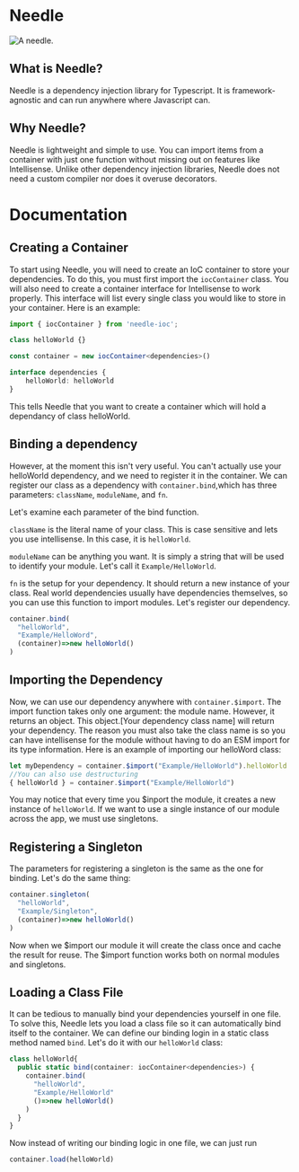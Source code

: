 # Needle
![A needle.](https://i.imgur.com/FwUP9wj.jpeg)

## What is Needle?
Needle is a dependency injection library for Typescript. It is framework-agnostic and can run anywhere where Javascript can.
<br>
## Why Needle?
Needle is lightweight and simple to use. You can import items from a container with just one function without missing out on features like Intellisense. Unlike other dependency injection libraries, Needle does not need a custom compiler nor does it overuse decorators.
<br>
# Documentation
## Creating a Container
To start using Needle, you will need to create an IoC container to store your dependencies. To do this, you must first import the `iocContainer` class.
You will also need to create a container interface for Intellisense to work properly.
This interface will list every single class you would like to store in your container. Here is an example:
```typescript 
import { iocContainer } from 'needle-ioc';

class helloWorld {}

const container = new iocContainer<dependencies>()

interface dependencies {
    helloWorld: helloWorld
}
```
This tells Needle that you want to create a container which will hold a dependancy of class helloWorld.

## Binding a dependency

However, at the moment this isn't very useful. You can't actually use your helloWorld dependency, and we need to register it in the container. We can register our class as a dependency with `container.bind`,which has three parameters: `className`, `moduleName`, and `fn`.


Let's examine each parameter of the bind function.

`className` is the literal name of your class. This is case sensitive and lets you use intellisense. In this case, it is `helloWorld`. 

`moduleName` can be anything you want. It is simply a string that will be used to identify your module. Let's call it `Example/HelloWorld`.


`fn` is the setup for your dependency. It should return a new instance of your class. Real world dependencies usually have dependencies themselves, so you can use this function to import modules. Let's register our dependency.

```typescript
container.bind(
  "helloWorld",
  "Example/HelloWord",
  (container)=>new helloWorld()
)
```

## Importing the Dependency

Now, we can use our dependency anywhere with `container.$import`. The import function takes only one argument: the module name. However, it returns an object. This object.[Your dependency class name] will return your dependency. The reason you must also take the class name is so you can have intellisense for the module without having to do an ESM import for its type information. Here is an example of importing our helloWord class:
```typescript
let myDependency = container.$import("Example/HelloWorld").helloWorld
//You can also use destructuring
{ helloWorld } = container.$import("Example/HelloWorld")
```
You may notice that every time you $inport the module, it creates a new instance of `helloWorld`. If we want to use a single instance of our module across the app, we must use singletons.

## Registering a Singleton

The parameters for registering a singleton is the same as the one for binding. Let's do the same thing:
```typescript
container.singleton(
  "helloWorld",
  "Example/Singleton",
  (container)=>new helloWorld()
)
```
Now when we $import our module it will create the class once and cache the result for reuse. The $import function works both on normal modules and singletons.

## Loading a Class File

It can be tedious to manually bind your dependencies yourself in one file. To solve this, Needle lets you load a class file so it can automatically bind itself to the container. We can define our binding login in a static class method named `bind`. Let's do it with our `helloWorld` class:
```typescript
class helloWorld{
  public static bind(container: iocContainer<dependencies>) {
    container.bind(
      "helloWorld",
      "Example/HelloWorld"
      ()=>new helloWorld()
    )
  }
}
```
Now instead of writing our binding logic in one file, we can just run
```typescript
container.load(helloWorld)
```
